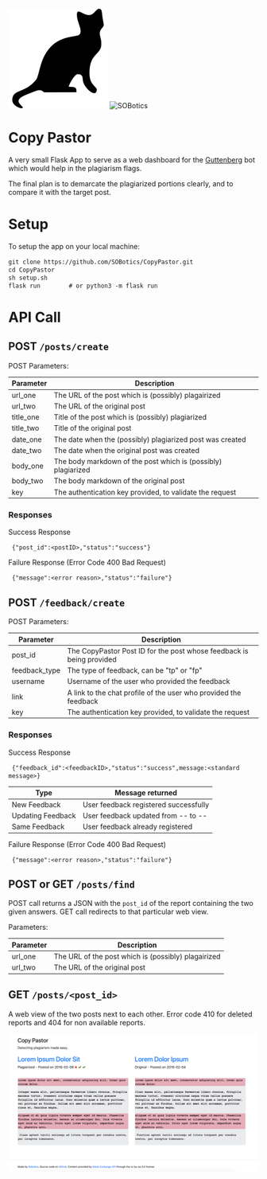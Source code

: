 
![CatPics](https://raw.githubusercontent.com/SOBotics/CopyPastor/master/static/favicon.png)
![SOBotics](https://avatars3.githubusercontent.com/u/21141173?s=200&v=4)

# Copy Pastor

A very small Flask App to serve as a web dashboard for the [Guttenberg](https://stackapps.com/questions/7197/guttenberg-a-bot-searching-for-plagiarism-on-stack-overflow) bot which would help in the plagiarism flags.

The final plan is to demarcate the plagiarized portions clearly, and to compare it with the target post.


# Setup

To setup the app on your local machine:

    git clone https://github.com/SOBotics/CopyPastor.git
    cd CopyPastor
    sh setup.sh
    flask run        # or python3 -m flask run


# API Call


## POST  `/posts/create`

POST Parameters:

| Parameter | Description                                                   |
| ----------| ------------------------------------------------------------- |
|url_one    | The URL of the post which is (possibly) plagairized           |
|url_two    | The URL of the original post                                  |
|title_one  | Title of the post which is (possibly) plagiarized             |
|title_two  | Title of the original post                                    |
|date_one   | The date when the (possibly) plagiarized post was created     |
|date_two   | The date when the original post was created                   |
|body_one   | The body markdown of the post which is (possibly) plagiarized |
|body_two   | The body markdown of the original post                        |
|key        | The authentication key provided, to validate the request      |



### Responses

Success Response

     {"post_id":<postID>,"status":"success"}

Failure Response (Error Code 400 Bad Request)

     {"message":<error reason>,"status":"failure"}


## POST  `/feedback/create`

POST Parameters:

| Parameter      | Description                                                         |
| ---------------| --------------------------------------------------------------------|
| post_id        | The CopyPastor Post ID for the post whose feedback is being provided|
| feedback_type  | The type of feedback, can be "tp" or "fp"                           |
| username       | Username of the user who provided the feedback                      |
| link           | A link to the chat profile of the user who provided the feedback    |
| key            | The authentication key provided, to validate the request            |

### Responses

Success Response

     {"feedback_id":<feedbackID>,"status":"success",message:<standard message>}

| Type              | Message returned                     |
|-------------------|--------------------------------------|
| New Feedback      | User feedback registered successfully|
| Updating Feedback | User feedback updated from -- to --  |
| Same Feedback     | User feedback already registered     |


Failure Response (Error Code 400 Bad Request)

     {"message":<error reason>,"status":"failure"}


## POST or GET `/posts/find`

POST call returns a JSON with the `post_id` of the report containing the two given answers.
GET call redirects to that particular web view. 

Parameters:

| Parameter      | Description                                                         |
| ---------------| --------------------------------------------------------------------|
| url_one        | The URL of the post which is (possibly) plagairized                 |
| url_two        | The URL of the original post                                        |


## GET `/posts/<post_id>`

A web view of the two posts next to each other. Error code 410 for deleted reports and 404 for non available reports.

![ScreenGrab](https://raw.githubusercontent.com/SOBotics/CopyPastor/master/static/sample.png)
